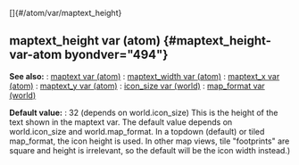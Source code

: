 []{#/atom/var/maptext_height}
## maptext_height var (atom) {#maptext_height-var-atom byondver="494"}
**See also:**
:   [maptext var (atom)](#/atom/var/maptext)
:   [maptext_width var (atom)](#/atom/var/maptext_width)
:   [maptext_x var (atom)](#/atom/var/maptext_x)
:   [maptext_y var (atom)](#/atom/var/maptext_y)
:   [icon_size var (world)](#/world/var/icon_size)
:   [map_format var (world)](#/world/var/map_format)
<!-- -->
**Default value:**
:   32 (depends on world.icon_size)
This is the height of the text shown in the maptext var. The default
value depends on world.icon_size and world.map_format. In a topdown
(default) or tiled map_format, the icon height is used. In other map
views, tile \"footprints\" are square and height is irrelevant, so the
default will be the icon width instead.)